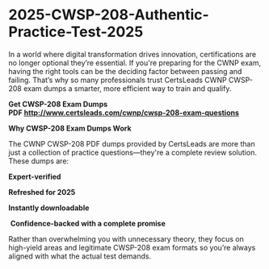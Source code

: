 # 2025-CWSP-208-Authentic-Practice-Test-2025
<p>In a world where digital transformation drives innovation, certifications are no longer optional they&rsquo;re essential. If you&#39;re preparing for the CWNP exam, having the right tools can be the deciding factor between passing and failing. That&rsquo;s why so many professionals trust CertsLeads CWNP CWSP-208 exam dumps a smarter, more efficient way to train and qualify.</p> <p><strong>Get CWSP-208 Exam Dumps PDF&nbsp;<a href="http://www.certsleads.com/cwnp/cwsp-208-exam-questions">http://www.certsleads.com/cwnp/cwsp-208-exam-questions</a></strong></p> <p><strong>Why CWSP-208 Exam Dumps Work</strong></p> <p>The CWNP CWSP-208 PDF dumps provided by CertsLeads are more than just a collection of practice questions&mdash;they&#39;re a complete review solution. These dumps are:</p> <p><strong>Expert-verified</strong></p> <p><strong>Refreshed for 2025</strong></p> <p><strong>Instantly downloadable</strong></p> <p>&nbsp;<strong>Confidence-backed with a complete promise</strong></p> <p>Rather than overwhelming you with unnecessary theory, they focus on high-yield areas and legitimate CWSP-208 exam formats so you&rsquo;re always aligned with what the actual test demands.</p> <p>&nbsp;</p>
